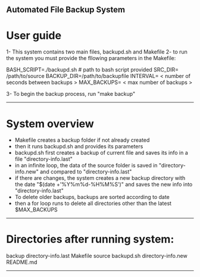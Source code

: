## Automated File Backup System ##

# User guide

1- This system contains two main files, backupd.sh and Makefile
2- to run the system you must provide the fllowing parameters in the Makefile:

BASH_SCRIPT=./backupd.sh  # path to bash script provided
SRC_DIR= /path/to/source
BACKUP_DIR=/path/to/backupfile
INTERVAL= < number of seconds between backups >
MAX_BACKUPS= < max number of backups >

3- To begin the backup process, run "make backup"

-------------------------------------------------------

# System overview

- Makefile creates a backup folder if not already created
- then it runs backupd.sh and provides its parameters
- backupd.sh first creates a backup of current file and saves its info in a file "directory-info.last"
- in an infinite loop, the data of the source folder is saved in "directory-info.new" and compared to "directory-info.last"
- if there are changes, the system creates a new backup directory with the date "$(date +'%Y%m%d-%H%M%S')"
and saves the new info into "directory-info.last"
- To delete older backups, backups are sorted according to date
- then a for loop runs to delete all directories other than the latest $MAX_BACKUPS

-------------------------------------------------------
 
 # Directories after running system:
 
 backup      directory-info.last  Makefile   source
backupd.sh   directory-info.new   README.md

-------------------------------------------------------

